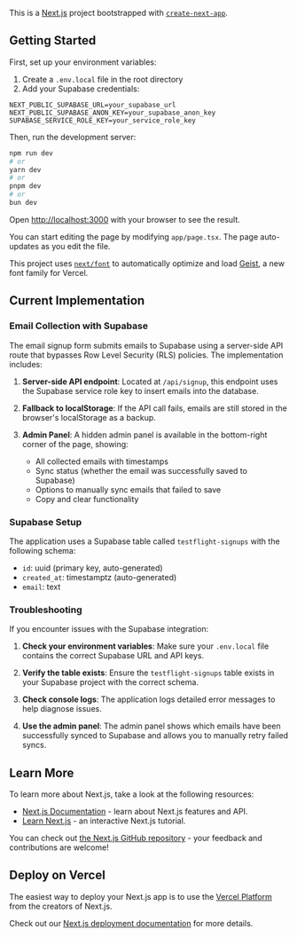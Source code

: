 This is a [Next.js](https://nextjs.org) project bootstrapped with [`create-next-app`](https://nextjs.org/docs/app/api-reference/cli/create-next-app).

## Getting Started

First, set up your environment variables:

1. Create a `.env.local` file in the root directory
2. Add your Supabase credentials:
```
NEXT_PUBLIC_SUPABASE_URL=your_supabase_url
NEXT_PUBLIC_SUPABASE_ANON_KEY=your_supabase_anon_key
SUPABASE_SERVICE_ROLE_KEY=your_service_role_key
```

Then, run the development server:

```bash
npm run dev
# or
yarn dev
# or
pnpm dev
# or
bun dev
```

Open [http://localhost:3000](http://localhost:3000) with your browser to see the result.

You can start editing the page by modifying `app/page.tsx`. The page auto-updates as you edit the file.

This project uses [`next/font`](https://nextjs.org/docs/app/building-your-application/optimizing/fonts) to automatically optimize and load [Geist](https://vercel.com/font), a new font family for Vercel.

## Current Implementation

### Email Collection with Supabase

The email signup form submits emails to Supabase using a server-side API route that bypasses Row Level Security (RLS) policies. The implementation includes:

1. **Server-side API endpoint**: Located at `/api/signup`, this endpoint uses the Supabase service role key to insert emails into the database.

2. **Fallback to localStorage**: If the API call fails, emails are still stored in the browser's localStorage as a backup.

3. **Admin Panel**: A hidden admin panel is available in the bottom-right corner of the page, showing:
   - All collected emails with timestamps
   - Sync status (whether the email was successfully saved to Supabase)
   - Options to manually sync emails that failed to save
   - Copy and clear functionality

### Supabase Setup

The application uses a Supabase table called `testflight-signups` with the following schema:

- `id`: uuid (primary key, auto-generated)
- `created_at`: timestamptz (auto-generated)
- `email`: text

### Troubleshooting

If you encounter issues with the Supabase integration:

1. **Check your environment variables**: Make sure your `.env.local` file contains the correct Supabase URL and API keys.

2. **Verify the table exists**: Ensure the `testflight-signups` table exists in your Supabase project with the correct schema.

3. **Check console logs**: The application logs detailed error messages to help diagnose issues.

4. **Use the admin panel**: The admin panel shows which emails have been successfully synced to Supabase and allows you to manually retry failed syncs.

## Learn More

To learn more about Next.js, take a look at the following resources:

- [Next.js Documentation](https://nextjs.org/docs) - learn about Next.js features and API.
- [Learn Next.js](https://nextjs.org/learn) - an interactive Next.js tutorial.

You can check out [the Next.js GitHub repository](https://github.com/vercel/next.js) - your feedback and contributions are welcome!

## Deploy on Vercel

The easiest way to deploy your Next.js app is to use the [Vercel Platform](https://vercel.com/new?utm_medium=default-template&filter=next.js&utm_source=create-next-app&utm_campaign=create-next-app-readme) from the creators of Next.js.

Check out our [Next.js deployment documentation](https://nextjs.org/docs/app/building-your-application/deploying) for more details.
